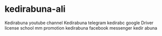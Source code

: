 # kedirabuna-ali
Kedirabuna youtube channel Kedirabuna telegram kedirabc google Driver license school mm promotion kedirabuna facebook messenger kedir abuna
